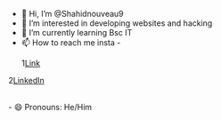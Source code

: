 - 👋 Hi, I’m @Shahidnouveau9
- 👀 I’m interested in developing websites and hacking
- 🌱 I’m currently learning Bsc IT
- 📫 How to reach me insta -<br><p>1<a href="https://www.instagram.com/shaikh_shaahidd?igsh=c2IxdWdpamVmOXhv">Link</a></p>
<p>      2<a href="https://www.linkedin.com/in/shahid-shaikh-35b9b9277?utm_source=share&utm_campaign=share_via&utm_content=profile&utm_medium=android_app">LinkedIn</a></p><br>
- 😄 Pronouns: He/Him

<!---
Shahidnouveau9/Shahidnouveau9 is a ✨ special ✨ repository because its `README.md` (this file) appears on your GitHub profile.
You can click the Preview link to take a look at your changes.
--->
